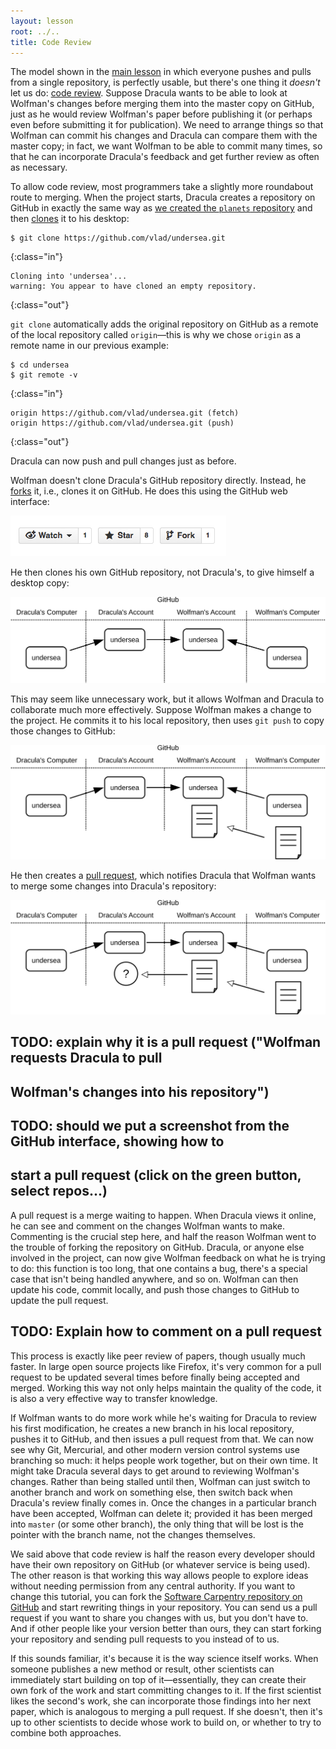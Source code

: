 ```yaml
---
layout: lesson
root: ../..
title: Code Review
---
```

The model shown in the [main lesson](../git/02-collab.html)
in which everyone pushes and pulls from a single repository,
is perfectly usable,
but there's one thing it *doesn't* let us do:
[code review](../../gloss.html#code-review).
Suppose Dracula wants to be able to look at Wolfman's changes before merging them into the master copy on GitHub,
just as he would review Wolfman's paper before publishing it
(or perhaps even before submitting it for publication).
We need to arrange things so that Wolfman can commit his changes and Dracula can compare them with the master copy;
in fact,
we want Wolfman to be able to commit many times,
so that he can incorporate Dracula's feedback and get further review as often as necessary.

To allow code review,
most programmers take a slightly more roundabout route to merging.
When the project starts,
Dracula creates a repository on GitHub
in exactly the same way as [we created the `planets` repository](../git/02-collab.html)
and then [clones](../../gloss.html#clone) it to his desktop:

~~~
$ git clone https://github.com/vlad/undersea.git
~~~
{:class="in"}
~~~
Cloning into 'undersea'...
warning: You appear to have cloned an empty repository.
~~~
{:class="out"}

`git clone` automatically adds the original repository on GitHub
as a remote of the local repository called `origin`&mdash;this is why
we chose `origin` as a remote name in our previous example:

~~~
$ cd undersea
$ git remote -v
~~~
{:class="in"}
~~~
origin https://github.com/vlad/undersea.git (fetch)
origin https://github.com/vlad/undersea.git (push)
~~~
{:class="out"}

Dracula can now push and pull changes just as before.

Wolfman doesn't clone Dracula's GitHub repository directly.
Instead,
he [forks](../../gloss.html#fork) it,
i.e., clones it on GitHub. He does this using the GitHub web interface:

<img src="img/git-fork-ui.png" alt="The Fork Button" />

He then clones his own GitHub repository,
not Dracula's,
to give himself a desktop copy:

<img src="img/git-forking-01.svg" alt="After Forking on GitHub" />

This may seem like unnecessary work,
but it allows Wolfman and Dracula to collaborate much more effectively.
Suppose Wolfman makes a change to the project.
He commits it to his local repository,
then uses `git push` to copy those changes to GitHub:

<img src="img/git-forking-02.svg" alt="After Pushing to Fork" />

He then creates a [pull request](../../gloss.html#pull-request),
which notifies Dracula that Wolfman wants to merge some changes into Dracula's repository:

<img src="img/git-forking-03.svg" alt="After Creating Pull Request" />

## TODO: explain why it is a pull request ("Wolfman requests Dracula to pull
## Wolfman's changes into his repository")

## TODO: should we put a screenshot from the GitHub interface, showing how to
## start a pull request (click on the green button, select repos...)

A pull request is a merge waiting to happen.
When Dracula views it online,
he can see and comment on the changes Wolfman wants to make.
Commenting is the crucial step here,
and half the reason Wolfman went to the trouble of forking the repository on GitHub.
Dracula,
or anyone else involved in the project,
can now give Wolfman feedback on what he is trying to do:
this function is too long,
that one contains a bug,
there's a special case that isn't being handled anywhere,
and so on.
Wolfman can then update his code,
commit locally,
and push those changes to GitHub to update the pull request.

## TODO: Explain how to comment on a pull request

This process is exactly like peer review of papers, though usually much faster.
In large open source projects like Firefox,
it's very common for a pull request to be updated several times before finally being accepted and merged.
Working this way not only helps maintain the quality of the code,
it is also a very effective way to transfer knowledge.

If Wolfman wants to do more work while he's waiting for Dracula to review his first modification,
he creates a new branch in his local repository,
pushes it to GitHub, and then issues a pull request from that.
We can now see why Git, Mercurial, and other modern version control systems use branching so much:
it helps people work together,
but on their own time.
It might take Dracula several days to get around to reviewing Wolfman's changes.
Rather than being stalled until then,
Wolfman can just switch to another branch and work on something else,
then switch back when Dracula's review finally comes in.
Once the changes in a particular branch have been accepted,
Wolfman can delete it; provided it has been merged into `master` (or some other branch),
the only thing that will be lost is the pointer with the branch name,
not the changes themselves.

We said above that code review is half the reason every developer should have their own repository on GitHub
(or whatever service is being used).
The other reason is that working this way allows people to explore ideas
without needing permission from any central authority.
If you want to change this tutorial,
you can fork the [Software Carpentry repository on GitHub](https://github.com/swcarpentry/bc)
and start rewriting things in your repository.
You can send us a pull request if you want to share you changes with us,
but you don't have to.
And if other people like your version better than ours,
they can start forking your repository and sending pull requests to you instead of to us.

If this sounds familiar, it's because it is the way science itself works.
When someone publishes a new method or result,
other scientists can immediately start building on top of it&mdash;essentially,
they can create their own fork of the work and start committing changes to it.
If the first scientist likes the second's work,
she can incorporate those findings into her next paper,
which is analogous to merging a pull request.
If she doesn't,
then it's up to other scientists to decide whose work to build on,
or whether to try to combine both approaches.
